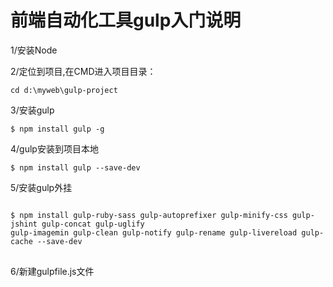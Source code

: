 # 前端自动化工具gulp入门说明

1/安装Node

2/定位到项目,在CMD进入项目目录：
<pre>
<code>cd d:\myweb\gulp-project</code>
</pre>

3/安装gulp
<pre>
<code>$ npm install gulp -g</code>
</pre>

4/gulp安装到项目本地
<pre>
<code>$ npm install gulp --save-dev</code>
</pre>

5/安装gulp外挂
<pre>
<code>
$ npm install gulp-ruby-sass gulp-autoprefixer gulp-minify-css gulp-jshint gulp-concat gulp-uglify 
gulp-imagemin gulp-clean gulp-notify gulp-rename gulp-livereload gulp-cache --save-dev
</code>
</pre>

6/新建gulpfile.js文件
